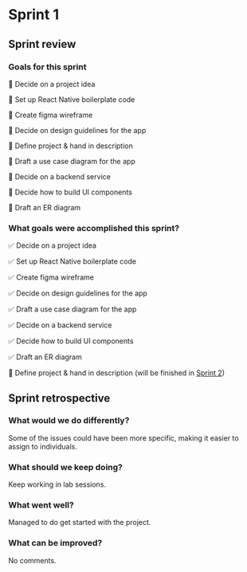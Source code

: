 # Sprint 1

## Sprint review

### Goals for this sprint

🎯 Decide on a project idea

🎯 Set up React Native boilerplate code

🎯 Create figma wireframe

🎯 Decide on design guidelines for the app

🎯 Define project & hand in description

🎯 Draft a use case diagram for the app

🎯 Decide on a backend service

🎯 Decide how to build UI components

🎯 Draft an ER diagram

### What goals were accomplished this sprint?

✅ Decide on a project idea

✅ Set up React Native boilerplate code

✅ Create figma wireframe

✅ Decide on design guidelines for the app

✅ Draft a use case diagram for the app

✅ Decide on a backend service

✅ Decide how to build UI components

✅ Draft an ER diagram

🔄️ Define project & hand in description (will be finished in [Sprint 2](./SPRINT02.md))

## Sprint retrospective

### What would we do differently?

Some of the issues could have been more specific, making it easier to assign to individuals.

### What should we keep doing?

Keep working in lab sessions.

### What went well?

Managed to do get started with the project.

### What can be improved?

No comments.
